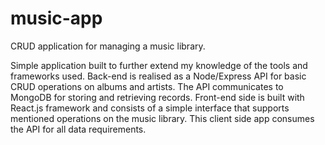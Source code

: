 # music-app
CRUD application for managing a music library.

Simple application built to further extend my knowledge of the tools and frameworks used. 
Back-end is realised as a Node/Express API for basic CRUD operations on
albums and artists. The API communicates to MongoDB for storing and retrieving records. 
Front-end side is built with React.js framework and consists of a simple interface that
supports mentioned operations on the music library. This client side app consumes the API
for all data requirements.
